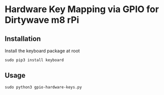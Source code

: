 # Hardware Key Mapping via GPIO for Dirtywave m8 rPi

## Installation
Install the keyboard package at root

```sudo pip3 install keyboard```

## Usage

```sudo python3 gpio-hardware-keys.py```